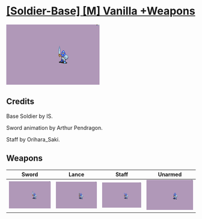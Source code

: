 # [\[Soldier-Base\] \[M\] Vanilla +Weapons](./)
 

<img src="./1.%20Sword/Sword_000.png" alt="[Soldier-Base] [M] Vanilla +Weapons standing" />

## Credits

Base Soldier by IS.

Sword animation by Arthur Pendragon.

Staff by Orihara_Saki.

## Weapons
 

|Sword |Lance |Staff |Unarmed |
|  :---: | :---: | :---: | :---: |
| <img alt="Sword animation" src="./1.%20Sword/Sword.gif" /> | <img alt="Lance animation" src="./2.%20Lance/Lance.gif" /> | <img alt="Staff animation" src="./7.%20Staff/Staff.gif" /> | <img alt="Unarmed animation" src="./8.%20Unarmed/Unarmed.gif" /> |
